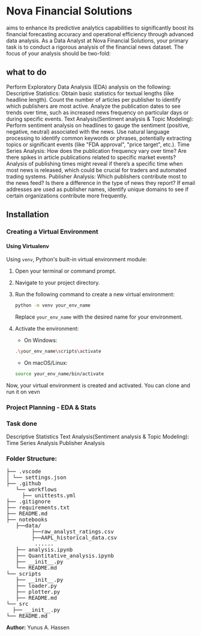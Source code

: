 # Nova Financial Solutions

aims to enhance its predictive analytics capabilities to significantly boost its financial forecasting accuracy and operational efficiency through advanced data analysis. As a Data Analyst at Nova Financial Solutions, your primary task is to conduct a rigorous analysis of the financial news dataset. The focus of your analysis should be two-fold:

</pre>

## what to do

Perform Exploratory Data Analysis (EDA) analysis on the following:
Descriptive Statistics:
Obtain basic statistics for textual lengths (like headline length).
Count the number of articles per publisher to identify which publishers are most active.
Analyze the publication dates to see trends over time, such as increased news frequency on particular days or during specific events.
Text Analysis(Sentiment analysis & Topic Modeling):
Perform sentiment analysis on headlines to gauge the sentiment (positive, negative, neutral) associated with the news.
Use natural language processing to identify common keywords or phrases, potentially extracting topics or significant events (like "FDA approval", "price target", etc.).
Time Series Analysis:
How does the publication frequency vary over time? Are there spikes in article publications related to specific market events?
Analysis of publishing times might reveal if there’s a specific time when most news is released, which could be crucial for traders and automated trading systems.
Publisher Analysis:
Which publishers contribute most to the news feed? Is there a difference in the type of news they report?
If email addresses are used as publisher names, identify unique domains to see if certain organizations contribute more frequently.

## Installation

### Creating a Virtual Environment

#### Using Virtualenv

Using `venv`, Python's built-in virtual environment module:

1. Open your terminal or command prompt.

2. Navigate to your project directory.

3. Run the following command to create a new virtual environment:

   ```bash
   python -m venv your_env_name
   ```

   Replace `your_env_name` with the desired name for your environment.

4. Activate the environment:

   - On Windows:

   ```bash
   .\your_env_name\scripts\activate
   ```

   - On macOS/Linux:

   ```bash
   source your_env_name/bin/activate
   ```

Now, your virtual environment is created and activated. You can clone and run it on vevn

### Project Planning - EDA & Stats

### Task done

Descriptive Statistics
Text Analysis(Sentiment analysis & Topic Modeling):
Time Series Analysis
Publisher Analysis

### Folder Structure:

<pre>
├── .vscode
│ └── settings.json
├── .github
   └── workflows
     ├── unittests.yml
├── .gitignore
├── requirements.txt
├── README.md
├── notebooks
   ├──data/
        ├──raw_analyst_ratings.csv
        ├──AAPL_historical_data.csv
         ......     
   ├── analysis.ipynb
   ├── Quantitative_analysis.ipynb
   ├── __init__.py
   └── README.md
└── scripts
   ├── __init__.py
   ├── loader.py
   ├── plotter.py
   ├── README.md
└── src
  ├── __init__.py
└── README.md
</pre>

**Author:** Yunus A. Hassen
